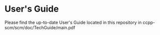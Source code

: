 # User's Guide

Please find the up-to-date User's Guide located in this repository in ccpp-scm/scm/doc/TechGuide/main.pdf